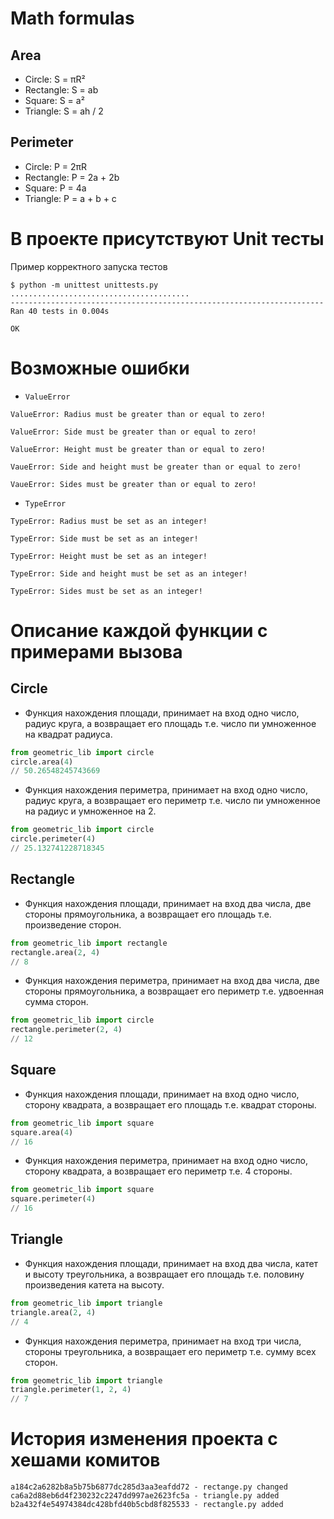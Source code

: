 # Math formulas

## Area
- Circle: S = πR²
- Rectangle: S = ab
- Square: S = a²
- Triangle: S = ah / 2

## Perimeter
- Circle: P = 2πR
- Rectangle: P = 2a + 2b
- Square: P = 4a
- Triangle: P = a + b + c

# В проекте присутствуют Unit тесты 
Пример корректного запуска тестов
```
$ python -m unittest unittests.py
........................................
----------------------------------------------------------------------
Ran 40 tests in 0.004s

OK
```

# Возможные ошибки
- `ValueError`
```
ValueError: Radius must be greater than or equal to zero!
```
```
ValueError: Side must be greater than or equal to zero!
```
```
ValueError: Height must be greater than or equal to zero!
```
```
VaueError: Side and height must be greater than or equal to zero!
```
```
VaueError: Sides must be greater than or equal to zero!
```
- `TypeError`
```
TypeError: Radius must be set as an integer!
```
```
TypeError: Side must be set as an integer!
```
```
TypeError: Height must be set as an integer!
```
```
TypeError: Side and height must be set as an integer!
```
```
TypeError: Sides must be set as an integer!
```

# Описание каждой функции с примерами вызова

## Circle
- Функция нахождения площади, принимает на вход одно число, радиус круга, а возвращает его площадь т.e. число пи умноженное на квадрат радиуса.
```python
from geometric_lib import circle
circle.area(4)
// 50.26548245743669
```
- Функция нахождения периметра, принимает на вход одно число, радиус круга, а возвращает его периметр т.e. число пи умноженное на радиус и умноженное на 2.
```python
from geometric_lib import circle
circle.perimeter(4)
// 25.132741228718345
```

## Rectangle
- Функция нахождения площади, принимает на вход два числа, две стороны прямоугольника, а возвращает его площадь т.e. произведение сторон.
```python
from geometric_lib import rectangle
rectangle.area(2, 4)
// 8
```
- Функция нахождения периметра, принимает на вход два числа, две стороны прямоугольника, а возвращает его периметр т.e. удвоенная сумма сторон.
```python
from geometric_lib import circle
rectangle.perimeter(2, 4)
// 12
```

## Square
- Функция нахождения площади, принимает на вход одно число, сторону квадрата, а возвращает его площадь т.e. квадрат стороны.
```python
from geometric_lib import square
square.area(4)
// 16
```
- Функция нахождения периметра, принимает на вход одно число, сторону квадрата, а возвращает его периметр т.e. 4 стороны.
```python
from geometric_lib import square
square.perimeter(4)
// 16
```

## Triangle
- Функция нахождения площади, принимает на вход два числа, катет и высоту треугольника, а возвращает его площадь т.e. половину произведения катета на высоту.
```python
from geometric_lib import triangle
triangle.area(2, 4)
// 4
```
- Функция нахождения периметра, принимает на вход три числа, стороны треугольника, а возвращает его периметр т.e. сумму всех сторон.
```python
from geometric_lib import triangle
triangle.perimeter(1, 2, 4)
// 7
```


# История изменения проекта с хешами комитов
```hash
a184c2a6282b8a5b75b6877dc285d3aa3eafdd72 - rectange.py changed
ca6a2d88eb6d4f230232c2247dd997ae2623fc5a - triangle.py added
b2a432f4e54974384dc428bfd40b5cbd8f825533 - rectangle.py added
```
